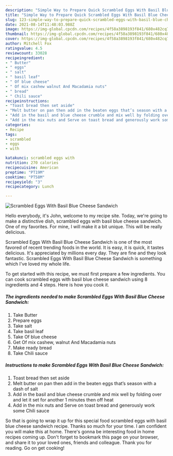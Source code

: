 ```yaml
---
description: "Simple Way to Prepare Quick Scrambled Eggs With Basil Blue Cheese Sandwich"
title: "Simple Way to Prepare Quick Scrambled Eggs With Basil Blue Cheese Sandwich"
slug: 123-simple-way-to-prepare-quick-scrambled-eggs-with-basil-blue-cheese-sandwich
date: 2021-08-14T11:48:03.988Z
image: https://img-global.cpcdn.com/recipes/4f58a3898193f841/680x482cq70/scrambled-eggs-with-basil-blue-cheese-sandwich-recipe-main-photo.jpg
thumbnail: https://img-global.cpcdn.com/recipes/4f58a3898193f841/680x482cq70/scrambled-eggs-with-basil-blue-cheese-sandwich-recipe-main-photo.jpg
cover: https://img-global.cpcdn.com/recipes/4f58a3898193f841/680x482cq70/scrambled-eggs-with-basil-blue-cheese-sandwich-recipe-main-photo.jpg
author: Mitchell Fox
ratingvalue: 4.5
reviewcount: 33028
recipeingredient:
- " Butter"
- " eggs"
- " salt"
- " basil leaf"
- " Of blue cheese"
- " Of mix cashew walnut And Macadamia nuts"
- " bread"
- " Chili sauce"
recipeinstructions:
- "Toast bread then set aside"
- "Melt butter on pan then add in the beaten eggs that’s season with a dash of salt"
- "Add in the basil and blue cheese crumble and mix well by folding over and let it set for another 1 minutes then off heat"
- "Add in the mix nuts and Serve on toast bread and generously work some Chili sauce"
categories:
- Recipe
tags:
- scrambled
- eggs
- with

katakunci: scrambled eggs with 
nutrition: 270 calories
recipecuisine: American
preptime: "PT19M"
cooktime: "PT58M"
recipeyield: "3"
recipecategory: Lunch

---
```



![Scrambled Eggs With Basil Blue Cheese Sandwich](https://img-global.cpcdn.com/recipes/4f58a3898193f841/680x482cq70/scrambled-eggs-with-basil-blue-cheese-sandwich-recipe-main-photo.jpg)

Hello everybody, it's John, welcome to my recipe site. Today, we're going to make a distinctive dish, scrambled eggs with basil blue cheese sandwich. One of my favorites. For mine, I will make it a bit unique. This will be really delicious.

Scrambled Eggs With Basil Blue Cheese Sandwich is one of the most favored of recent trending foods in the world. It is easy, it is quick, it tastes delicious. It's appreciated by millions every day. They are fine and they look fantastic. Scrambled Eggs With Basil Blue Cheese Sandwich is something which I've loved my whole life.




To get started with this recipe, we must first prepare a few ingredients. You can cook scrambled eggs with basil blue cheese sandwich using 8 ingredients and 4 steps. Here is how you cook it.

<!--inarticleads1-->

##### The ingredients needed to make Scrambled Eggs With Basil Blue Cheese Sandwich:

1. Take  Butter
1. Prepare  eggs
1. Take  salt
1. Take  basil leaf
1. Take  Of blue cheese
1. Get  Of mix cashew, walnut And Macadamia nuts
1. Make ready  bread
1. Take  Chili sauce




<!--inarticleads2-->

##### Instructions to make Scrambled Eggs With Basil Blue Cheese Sandwich:

1. Toast bread then set aside
1. Melt butter on pan then add in the beaten eggs that’s season with a dash of salt
1. Add in the basil and blue cheese crumble and mix well by folding over and let it set for another 1 minutes then off heat
1. Add in the mix nuts and Serve on toast bread and generously work some Chili sauce




So that is going to wrap it up for this special food scrambled eggs with basil blue cheese sandwich recipe. Thanks so much for your time. I am confident you will make this at home. There's gonna be interesting food in home recipes coming up. Don't forget to bookmark this page on your browser, and share it to your loved ones, friends and colleague. Thank you for reading. Go on get cooking!
